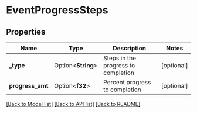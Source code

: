# EventProgressSteps

## Properties

Name | Type | Description | Notes
------------ | ------------- | ------------- | -------------
**_type** | Option<**String**> | Steps in the progress to completion | [optional]
**progress_amt** | Option<**f32**> | Percent progress to completion | [optional]

[[Back to Model list]](../README.md#documentation-for-models) [[Back to API list]](../README.md#documentation-for-api-endpoints) [[Back to README]](../README.md)


